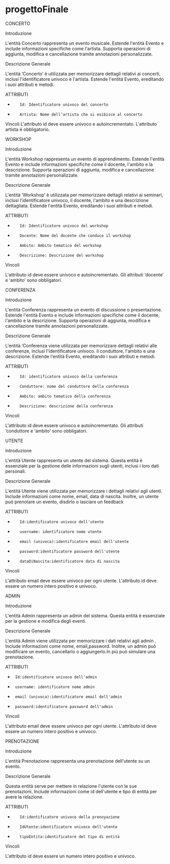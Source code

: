 # progettoFinale


CONCERTO

Introduzione

L'entità Concerto rappresenta un evento musicale. Estende l'entità Evento e include informazioni specifiche come l'artista. Supporta operazioni di aggiunta, modifica e cancellazione tramite annotazioni personalizzate.

Descrizione Generale

L'entità ‘Concerto’ è utilizzata per memorizzare dettagli relativi ai concerti, inclusi l'identificatore univoco e l'artista. Estende l'entità Evento, ereditando i suoi attributi e metodi.

ATTRIBUTI

-        Id: Identificatore univoco del concerto
-        Artista: Nome dell’artista che si esibisce al concerto

Vincoli
L'attributo id deve essere univoco e autoincrementato.
L'attributo artista è obbligatorio.
 
   
WORKSHOP

Introduzione

L'entità Workshop rappresenta un evento di apprendimento. Estende l'entità Evento e include informazioni specifiche come il docente, l'ambito e la descrizione. Supporta operazioni di aggiunta, modifica e cancellazione tramite annotazioni personalizzate.

Descrizione Generale

L'entità ‘Workshop’ è utilizzata per memorizzare dettagli relativi ai seminari, inclusi l'identificatore univoco, il docente, l'ambito e una descrizione dettagliata. Estende l'entità Evento, ereditando i suoi attributi e metodi.

ATTRIBUTI

-        Id: Identificatore univoco del workshop
-        Docente: Nome del docente che conduce il workshop
-        Ambito: Ambito tematico del workshop
-        Descrizione: Descrizione del workshop

Vincoli

L'attributo id deve essere univoco e autoincrementato.
Gli attributi ‘docente’ e ‘ambito’ sono obbligatori.
 
 
 



CONFERENZA

Introduzione

L'entità Conferenza rappresenta un evento di discussione o presentazione. Estende l'entità Evento e include informazioni specifiche come il docente, l'ambito e la descrizione. Supporta operazioni di aggiunta, modifica e cancellazione tramite annotazioni personalizzate.

Descrizione Generale

L'entità ‘Conferenza viene utilizzata per memorizzare dettagli relativi alle conferenze, inclusi l'identificatore univoco. il conduttore, l'ambito e una descrizione. Estende l'entità Evento, ereditando i suoi attributi e metodi.

ATTRIBUTI
-        Id: identificatore univoco della conferenza
-        Conduttore: nome del conduttore della conferenza
-        Ambito: ambito tematico della conferenza
-        Descrizione: descrizione della conferenza

Vincoli

L'attributo id deve essere univoco e autoincrementato.
Gli attributi ‘conduttore e ‘ambito’ sono obbligatori.


UTENTE
 
Introduzione

L'entità Utente rappresenta un utente del sistema. Questa entità è essenziale per la gestione delle informazioni sugli utenti, inclusi i loro dati personali.

Descrizione Generale

L'entità Utente viene utilizzata per memorizzare i dettagli relativi agli utenti. Include informazioni come nome, email, data di nascita. Inoltre, un utente può prenotare un evento, disdirlo o lasciare un feedback

ATTRIBUTI
-        Id:identificatore univoco dell'utente
-        username: identificatore nome utente
-        email (univoca):identificatore email dell'utente
-        password:identificatore password dell'utente
-        dataDiNascita:identificatore data di nascita

Vincoli

L'attributo email deve essere univoco per ogni utente.
L'attributo id deve essere un numero intero positivo e univoco.

 
ADMIN
 
Introduzione

L'entità Admin rappresenta un admin del sistema. Questa entità è essenziale per la gestione e modifica degli eventi.

Descrizione Generale

L'entità Admin viene utilizzata per memorizzare i dati relativi agli admin . Include informazioni come nome, email,password. Inoltre, un admin può modificare un evento, cancellarlo o aggiungerlo.In più può simulare una prenotazione.

ATTRIBUTI
-      Id:identificatore univoco dell'admin
-      username: identificatore nome admin
-      email (univoca):identificatore email dell'admin
-      password:identificatore password dell'admin

Vincoli

L'attributo email deve essere univoco per ogni utente.
L'attributo id deve essere un numero intero positivo e univoco.

PRENOTAZIONE

Introduzione

L'entità Prenotazione rappresenta una prenotazione dell'utente su un evento. 

Descrizione Generale

Questa entità serve per mettere in relazione l'utente con le sue prenotazioni. Include informazioni come id dell'utente e tipo di entità per avere la relazione.

ATTRIBUTI
-        Id:identificatore univoco della prenoyazione
-        IdUtente:identificatore univoco dell'utente
-        tipoEntita:identificatore del tipo di entità
         

Vincoli

L'attributo id deve essere un numero intero positivo e univoco.


